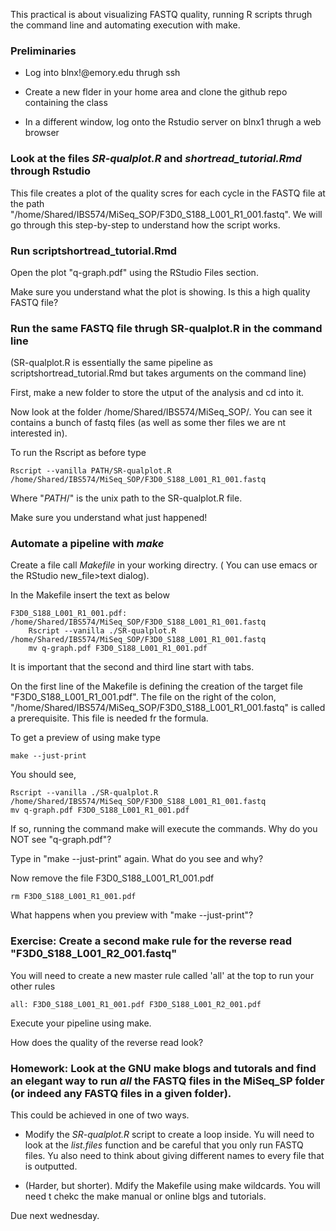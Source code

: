 This practical is about visualizing FASTQ quality, running R scripts thrugh the command line and automating execution with make.

### Preliminaries

* Log into blnx!@emory.edu thrugh ssh

* Create a new flder in your home area and clone the github repo containing the class

* In a different window, log onto the Rstudio server on blnx1 thrugh a web browser [](http://blnx1.emory.edu:8787)

### Look at the files _SR-qualplot.R_ and _shortread_tutorial.Rmd_  through Rstudio

This file creates a plot of the quality scres for each cycle in the FASTQ file at the path "/home/Shared/IBS574/MiSeq_SOP/F3D0_S188_L001_R1_001.fastq".  We will go through this step-by-step to understand how the script works.

### Run scriptshortread_tutorial.Rmd 

Open the plot "q-graph.pdf" using the RStudio Files section.

Make sure you understand what the plot is showing.  Is this a high quality FASTQ file? 

### Run the same FASTQ file thrugh SR-qualplot.R in the command line

(SR-qualplot.R is essentially the same pipeline as scriptshortread_tutorial.Rmd but takes arguments on the command line)

First, make a new folder to store the utput of the analysis and cd into it.

Now look at the folder /home/Shared/IBS574/MiSeq_SOP/.  You can see it contains a bunch of fastq files (as well as some ther files we are nt interested in).

To run the Rscript as before type

    Rscript --vanilla PATH/SR-qualplot.R /home/Shared/IBS574/MiSeq_SOP/F3D0_S188_L001_R1_001.fastq

Where "_PATH_/" is the unix path to the SR-qualplot.R file.

Make sure you understand what just happened!

### Automate a pipeline with _make_

Create a file call _Makefile_ in your working directry. ( You can use emacs or the RStudio new_file>text dialog).

In the Makefile insert the text as below

    F3D0_S188_L001_R1_001.pdf: /home/Shared/IBS574/MiSeq_SOP/F3D0_S188_L001_R1_001.fastq
        Rscript --vanilla ./SR-qualplot.R /home/Shared/IBS574/MiSeq_SOP/F3D0_S188_L001_R1_001.fastq
        mv q-graph.pdf F3D0_S188_L001_R1_001.pdf
        
It is important that the second and third line start with tabs.

On the first line of the  Makefile is defining the creation of the target file "F3D0_S188_L001_R1_001.pdf".  The file on the right of the colon, "/home/Shared/IBS574/MiSeq_SOP/F3D0_S188_L001_R1_001.fastq" is called a prerequisite.  This file is needed fr the formula.

To get a preview of using make type

    make --just-print
    
You should see,

    Rscript --vanilla ./SR-qualplot.R /home/Shared/IBS574/MiSeq_SOP/F3D0_S188_L001_R1_001.fastq
    mv q-graph.pdf F3D0_S188_L001_R1_001.pdf
    
If so, running the command make will execute the commands.  Why do you NOT see "q-graph.pdf"?

Type in "make --just-print" again.  What do you see and why?

Now remove the file F3D0_S188_L001_R1_001.pdf

    rm F3D0_S188_L001_R1_001.pdf
    
What happens when you preview with "make --just-print"?

### Exercise:  Create a second make rule for the reverse read "F3D0_S188_L001_R2_001.fastq"

You will need to create a new master rule called 'all' at the top to run your other rules

    all: F3D0_S188_L001_R1_001.pdf F3D0_S188_L001_R2_001.pdf

Execute your pipeline using make.

How does the quality of the reverse read look?

### Homework:  Look at the GNU make blogs and tutorals and find an elegant way to run *all* the FASTQ files in the MiSeq_SP folder (or indeed any FASTQ files in a given folder).

This could be achieved in one of two ways.  

* Modify the _SR-qualplot.R_ script to create a loop inside.  Yu will need to look at the _list.files_ function and be careful that you only run FASTQ files.  Yu also need to think about giving different names to every file that is outputted.

* (Harder, but shorter). Mdify the Makefile using make wildcards.  You will need t chekc the make manual or online blgs and tutorials.

Due next wednesday.

